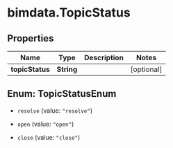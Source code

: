 # bimdata.TopicStatus

## Properties
Name | Type | Description | Notes
------------ | ------------- | ------------- | -------------
**topicStatus** | **String** |  | [optional] 


<a name="TopicStatusEnum"></a>
## Enum: TopicStatusEnum


* `resolve` (value: `"resolve"`)

* `open` (value: `"open"`)

* `close` (value: `"close"`)




